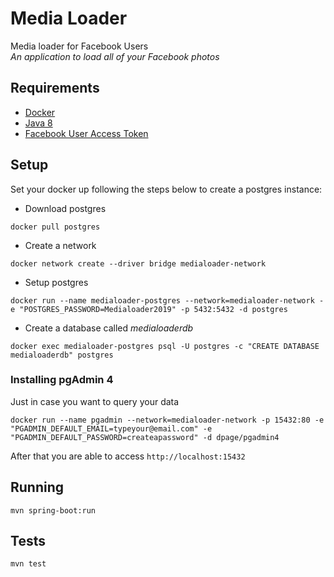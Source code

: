 # Media Loader
Media loader for Facebook Users<br>
*An application to load all of your Facebook photos*

## Requirements
- [Docker](https://www.docker.com)
- [Java 8](https://www.oracle.com/technetwork/java/javase/downloads/jdk8-downloads-2133151.html?printOnly=1)
- [Facebook User Access Token](https://developers.facebook.com/docs/facebook-login/access-tokens/)

## Setup

Set your docker up following the steps below to create a postgres instance:

- Download postgres

 ```shell 
 docker pull postgres
 ```

- Create a network

 ```shell 
 docker network create --driver bridge medialoader-network
 ```

- Setup postgres

 ```shell 
docker run --name medialoader-postgres --network=medialoader-network -e "POSTGRES_PASSWORD=Medialoader2019" -p 5432:5432 -d postgres
 ```

- Create a database called *medialoaderdb*
 
 ```shell 
docker exec medialoader-postgres psql -U postgres -c "CREATE DATABASE medialoaderdb" postgres
 ```

### Installing pgAdmin 4
Just in case you want to query your data


```shell
docker run --name pgadmin --network=medialoader-network -p 15432:80 -e "PGADMIN_DEFAULT_EMAIL=typeyour@email.com" -e "PGADMIN_DEFAULT_PASSWORD=createapassword" -d dpage/pgadmin4
```

 After that you are able to access `http://localhost:15432`

## Running

```shell
mvn spring-boot:run
```
## Tests
```shell
mvn test
```




